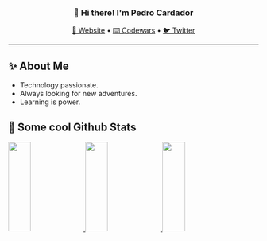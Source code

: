 <h3 align="center">👋 Hi there! I'm Pedro Cardador</h3>
<p align="center">
  <a href="#">🔨 Website</a> •
  <a href="https://www.codewars.com/users/__pcardas__">⌨️ Codewars</a> •
  <a href="https://twitter.com/__pcardas__">🐦 Twitter</a>
</p>

---

## ✨ About Me

- Technology passionate.
- Always looking for new adventures.
- Learning is power.

## 📓 Some cool Github Stats

<div>
  <a href="https://github.com/pcardas">
    <img width="30%" height="180em" src="https://github-readme-stats.vercel.app/api?username=pcardas&show_icons=true&theme=dark&include_all_commits=true&count_private=true"/>
    <img width="30%" height="180em" src="https://github-readme-stats.vercel.app/api/top-langs/?username=pcardas&layout=compact&langs_count=7&theme=dark"/>
    <img width="30%" height="180em" src="https://github-readme-streak-stats.herokuapp.com?user=pcardas&theme=dark&hide_border=true">
  </a>
</div>
